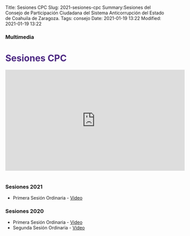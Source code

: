 Title: Sesiones CPC
Slug: 2021-sesiones-cpc
Summary:Sesiones del Consejo de Participación Ciudadana del Sistema Anticorrupción del Estado de Coahuila de Zaragoza.
Tags: consejo
Date: 2021-01-19 13:22
Modified: 2021-01-19 13:22

### Multimedia

  <div id="que-es" class="contenedor-horizontal que-es-el-sea clearfix">
        <div class="que-es">
            <h1 style="color: #4c2882">Sesiones CPC</h1>
            <p></p>
            <div class="embed-responsive embed-responsive-16by9">
                <iframe width="560" height="315" src="https://www.youtube.com/embed/videoseries?list=PLz-rFatRhVp2evPhYnJ7WuEJCo3_zq2gb" frameborder="0" allow="accelerometer; autoplay; encrypted-media; gyroscope; picture-in-picture" allowfullscreen></iframe>
            </div>
        </div>
    </div><br>

### Sesiones 2021

* Primera Sesión Ordinaria - [Video](http://www.cpccoahuila.org.mx/)


### Sesiones 2020

* Primera Sesión Ordinaria - [Video](http://www.cpccoahuila.org.mx/)
* Segunda Sesión Ordinaria -
[Video](http://www.cpccoahuila.org.mx/)


